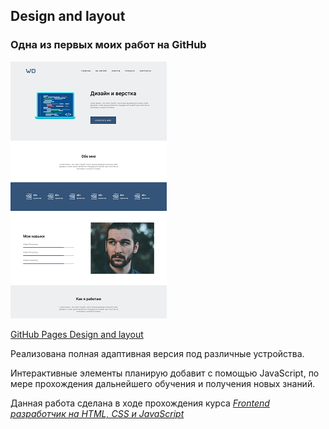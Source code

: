 ## Design and layout
### Одна из первых моих работ  на GitHub  

![screenshot](README/Design-and-layout_.png)

[GitHub Pages Design and layout](https://vsamura.github.io/Design-and-layout/)

Реализована полная адаптивная версия под различные устройства.  

Интерактивные элементы планирую добавит с помощью JavaScript, по мере прохождения дальнейшего обучения и получения новых знаний.    

Данная работа сделана в ходе прохождения курса [*Frontend разработчик на HTML, CSS и JavaScript*](https://stepik.org/course/113402)  
